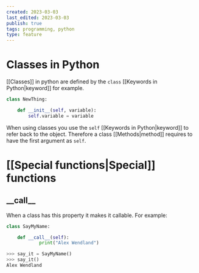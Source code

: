 ```yaml
---
created: 2023-03-03
last_edited: 2023-03-03
publish: true
tags: programming, python
type: feature
---
```

# Classes in Python

[[Classes]] in python are defined by the `class` [[Keywords in Python|keyword]] for example.

```python
class NewThing:

	def __init__(self, variable):
		self.variable = variable
```

When using classes you use the `self` [[Keywords in Python|keyword]] to refer back to the object. Therefore a class [[Methods|method]] requires to have the first argument as `self`.

# [[Special functions|Special]] functions

## \_\_call\_\_

When a class has this property it makes it callable. For example:

```python
class SayMyName:

	def __call__(self):
			print("Alex Wendland")

>>> say_it = SayMyName()
>>> say_it()
Alex Wendland
```
